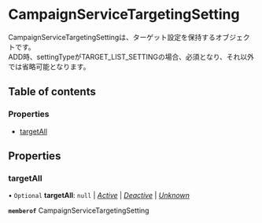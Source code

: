 # CampaignServiceTargetingSetting


<div lang=\"ja\">CampaignServiceTargetingSettingは、ターゲット設定を保持するオブジェクトです。<br> ADD時、settingTypeがTARGET_LIST_SETTINGの場合、必須となり、それ以外では省略可能となります。</div> 

## Table of contents

### Properties

- [targetAll](campaignservicetargetingsetting.md#targetall)

## Properties

### targetAll

• `Optional` **targetAll**: ``null`` \| [*Active*](./enums/campaignservicetargetall.md#active) \| [*Deactive*](./enums/campaignservicetargetall.md#deactive) \| [*Unknown*](./enums/campaignservicetargetall.md#unknown)

**`memberof`** CampaignServiceTargetingSetting
